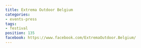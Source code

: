 ```yaml
---
title: Extrema Outdoor Belgium
categories:
- events-press
tags:
- festival
position: 135
facebook: https://www.facebook.com/ExtremaOutdoor.Belgium/
---
```


